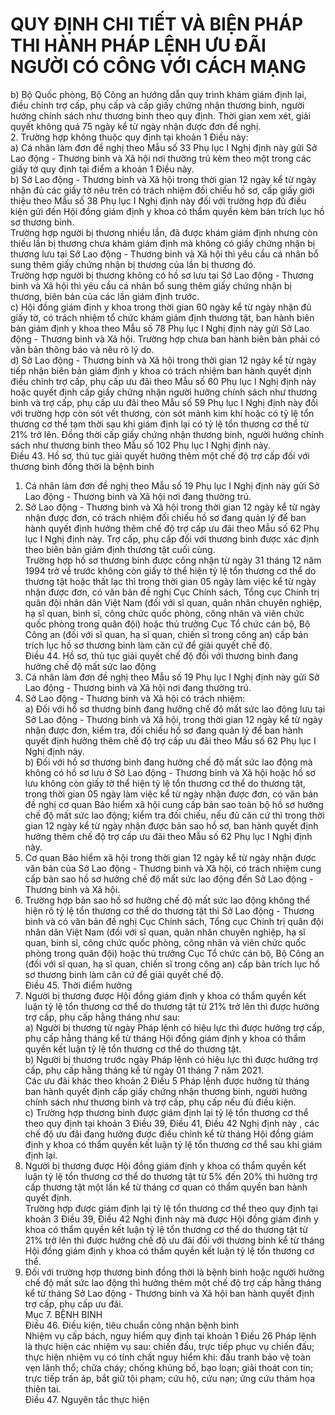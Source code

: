 # QUY ĐỊNH CHI TIẾT VÀ BIỆN PHÁP THI HÀNH PHÁP LỆNH ƯU ĐÃI NGƯỜI CÓ CÔNG VỚI CÁCH MẠNG

b) Bộ Quốc phòng, Bộ Công an hướng dẫn quy trình khám giám định lại, điều chỉnh trợ cấp, phụ cấp và cấp giấy chứng nhận thương binh, người hưởng chính sách như thương binh theo quy định. Thời gian xem xét, giải quyết không quá 75 ngày kể từ ngày nhận được đơn đề nghị.  
2. Trường hợp không thuộc quy định tại khoản 1 Điều này:  
a) Cá nhân làm đơn đề nghị theo Mẫu số 33 Phụ lục I Nghị định này gửi Sở Lao động - Thương binh và Xã hội nơi thường trú kèm theo một trong các giấy tờ quy định tại điểm a khoản 1 Điều này.  
b) Sở Lao động - Thương binh và Xã hội trong thời gian 12 ngày kể từ ngày nhận đủ các giấy tờ nêu trên có trách nhiệm đối chiếu hồ sơ, cấp giấy giới thiệu theo Mẫu số 38 Phụ lục I Nghị định này đối với trường hợp đủ điều kiện gửi đến Hội đồng giám định y khoa có thẩm quyền kèm bản trích lục hồ sơ thương binh.  
Trường hợp người bị thương nhiều lần, đã được khám giám định nhưng còn thiếu lần bị thương chưa khám giám định mà không có giấy chứng nhận bị thương lưu tại Sở Lao động - Thương binh và Xã hội thì yêu cầu cá nhân bổ sung thêm giấy chứng nhận bị thương của lần bị thương đó.  
Trường hợp người bị thương không có hồ sơ lưu tại Sở Lao động - Thương binh và Xã hội thì yêu cầu cá nhân bổ sung thêm giấy chứng nhận bị thương, biên bản của các lần giám định trước.  
c) Hội đồng giám định y khoa trong thời gian 60 ngày kể từ ngày nhận đủ giấy tờ, có trách nhiệm tổ chức khám giám định thương tật, ban hành biên bản giám định y khoa theo Mẫu số 78 Phụ lục I Nghị định này gửi Sở Lao động - Thương binh và Xã hội. Trường hợp chưa ban hành biên bản phải có văn bản thông báo và nêu rõ lý do.  
d) Sở Lao động - Thương binh và Xã hội trong thời gian 12 ngày kể từ ngày tiếp nhận biên bản giám định y khoa có trách nhiệm ban hành quyết định điều chỉnh trợ cấp, phụ cấp ưu đãi theo Mẫu số 60 Phụ lục I Nghị định này hoặc quyết định cấp giấy chứng nhận người hưởng chính sách như thương binh và trợ cấp, phụ cấp ưu đãi theo Mẫu số 59 Phụ lục I Nghị định này đối với trường hợp còn sót vết thương, còn sót mảnh kim khí hoặc có tỷ lệ tổn thương cơ thể tạm thời sau khi giám định lại có tỷ lệ tổn thương cơ thể từ 21% trở lên. Đồng thời cấp giấy chứng nhận thương binh, người hưởng chính sách như thương binh theo Mẫu số 102 Phụ lục I Nghị định này.  
Điều 43. Hồ sơ, thủ tục giải quyết hưởng thêm một chế độ trợ cấp đối với thương binh đồng thời là bệnh binh  
1. Cá nhân làm đơn đề nghị theo Mẫu số 19 Phụ lục I Nghị định này gửi Sở Lao động - Thương binh và Xã hội nơi đang thường trú.  
2. Sở Lao động - Thương binh và Xã hội trong thời gian 12 ngày kể từ ngày nhận được đơn, có trách nhiệm đối chiếu hồ sơ đang quản lý để ban hành quyết định hưởng thêm chế độ trợ cấp ưu đãi theo Mẫu số 62 Phụ lục I Nghị định này. Trợ cấp, phụ cấp đối với thương binh được xác định theo biên bản giám định thương tật cuối cùng.  
Trường hợp hồ sơ thương binh được công nhận từ ngày 31 tháng 12 năm 1994 trở về trước không còn giấy tờ thể hiện tỷ lệ tổn thương cơ thể do thương tật hoặc thất lạc thì trong thời gian 05 ngày làm việc kể từ ngày nhận được đơn, có văn bản đề nghị Cục Chính sách, Tổng cục Chính trị quân đội nhân dân Việt Nam (đối với sĩ quan, quân nhân chuyên nghiệp, hạ sĩ quan, binh sĩ, công chức quốc phòng, công nhân và viên chức quốc phòng trong quân đội) hoặc thủ trưởng Cục Tổ chức cán bộ, Bộ Công an (đối với sĩ quan, hạ sĩ quan, chiến sĩ trong công an) cấp bản trích lục hồ sơ thương binh làm căn cứ để giải quyết chế độ.  
Điều 44. Hồ sơ, thủ tục giải quyết chế độ đối với thương binh đang hưởng chế độ mất sức lao động  
1. Cá nhân làm đơn đề nghị theo Mẫu số 19 Phụ lục I Nghị định này gửi Sở Lao động - Thương binh và Xã hội nơi đang thường trú.  
2. Sở Lao động - Thương binh và Xã hội có trách nhiệm:  
a) Đối với hồ sơ thương binh đang hưởng chế độ mất sức lao động lưu tại Sở Lao động - Thương binh và Xã hội, trong thời gian 12 ngày kể từ ngày nhận được đơn, kiểm tra, đối chiếu hồ sơ đang quản lý để ban hành quyết định hưởng thêm chế độ trợ cấp ưu đãi theo Mẫu số 62 Phụ lục I Nghị định này.  
b) Đối với hồ sơ thương binh đang hưởng chế độ mất sức lao động mà không có hồ sơ lưu ở Sở Lao động - Thương binh và Xã hội hoặc hồ sơ lưu không còn giấy tờ thể hiện tỷ lệ tổn thương cơ thể do thương tật, trong thời gian 05 ngày làm việc kể từ ngày nhận được đơn, có văn bản đề nghị cơ quan Bảo hiểm xã hội cung cấp bản sao toàn bộ hồ sơ hưởng chế độ mất sức lao động; kiểm tra đối chiếu, nếu đủ căn cứ thì trong thời gian 12 ngày kể từ ngày nhận được bản sao hồ sơ, ban hành quyết định hưởng thêm chế độ trợ cấp ưu đãi theo Mẫu số 62 Phụ lục I Nghị định này.  
3. Cơ quan Bảo hiểm xã hội trong thời gian 12 ngày kể từ ngày nhận được văn bản của Sở Lao động - Thương binh và Xã hội, có trách nhiệm cung cấp bản sao hồ sơ hưởng chế độ mất sức lao động đến Sở Lao động - Thương binh và Xã hội.  
4. Trường hợp bản sao hồ sơ hưởng chế độ mất sức lao động không thể hiện rõ tỷ lệ tổn thương cơ thể do thương tật thì Sở Lao động - Thương binh và có văn bản đề nghị Cục Chính sách, Tổng cục Chính trị quân đội nhân dân Việt Nam (đối với sĩ quan, quân nhân chuyên nghiệp, hạ sĩ quan, binh sĩ, công chức quốc phòng, công nhân và viên chức quốc phòng trong quân đội) hoặc thủ trưởng Cục Tổ chức cán bộ, Bộ Công an (đối với sĩ quan, hạ sĩ quan, chiến sĩ trong công an) cấp bản trích lục hồ sơ thương binh làm căn cứ để giải quyết chế độ.  
Điều 45. Thời điểm hưởng  
1. Người bị thương được Hội đồng giám định y khoa có thẩm quyền kết luận tỷ lệ tổn thương cơ thể do thương tật từ 21% trở lên thì được hưởng trợ cấp, phụ cấp hằng tháng như sau:  
a) Người bị thương từ ngày Pháp lệnh có hiệu lực thì được hưởng trợ cấp, phụ cấp hằng tháng kể từ tháng Hội đồng giám định y khoa có thẩm quyền kết luận tỷ lệ tổn thương cơ thể do thương tật.  
b) Người bị thương trước ngày Pháp lệnh có hiệu lực thì được hưởng trợ cấp, phụ cấp hằng tháng kể từ ngày 01 tháng 7 năm 2021.  
Các ưu đãi khác theo khoản 2 Điều 5 Pháp lệnh được hưởng từ tháng ban hành quyết định cấp giấy chứng nhận thương binh, người hưởng chính sách như thương binh và trợ cấp, phụ cấp nếu đủ điều kiện.  
c) Trường hợp thương binh được giám định lại tỷ lệ tổn thương cơ thể theo quy định tại khoản 3 Điều 39, Điều 41, Điều 42 Nghị định này , các chế độ ưu đãi đang hưởng được điều chỉnh kể từ tháng Hội đồng giám định y khoa có thẩm quyền kết luận tỷ lệ tổn thương cơ thể sau khi giám định lại.  
2. Người bị thương được Hội đồng giám định y khoa có thẩm quyền kết luận tỷ lệ tổn thương cơ thể do thương tật từ 5% đến 20% thì hưởng trợ cấp thương tật một lần kể từ tháng cơ quan có thẩm quyền ban hành quyết định.  
Trường hợp được giám định lại tỷ lệ tổn thương cơ thể theo quy định tại khoản 3 Điều 39, Điều 42 Nghị định này mà được Hội đồng giám định y khoa có thẩm quyền kết luận tỷ lệ tổn thương cơ thể do thương tật từ 21% trở lên thì được hưởng chế độ ưu đãi đối với thương binh kể từ tháng Hội đồng giám định y khoa có thẩm quyền kết luận tỷ lệ tổn thương cơ thể.  
3. Đối với trường hợp thương binh đồng thời là bệnh binh hoặc người hưởng chế độ mất sức lao động thì hưởng thêm một chế độ trợ cấp hằng tháng kể từ tháng Sở Lao động - Thương binh và Xã hội ban hành quyết định trợ cấp, phụ cấp ưu đãi.  
Mục 7. BỆNH BINH  
Điều 46. Điều kiện, tiêu chuẩn công nhận bệnh binh  
Nhiệm vụ cấp bách, nguy hiểm quy định tại khoản 1 Điều 26 Pháp lệnh là thực hiện các nhiệm vụ sau: chiến đấu, trực tiếp phục vụ chiến đấu; thực hiện nhiệm vụ có tính chất nguy hiểm khi: đấu tranh bảo vệ toàn vẹn lãnh thổ; chữa cháy; chống khủng bố, bạo loạn; giải thoát con tin; trực tiếp trấn áp, bắt giữ tội phạm; cứu hộ, cứu nạn; ứng cứu thảm họa thiên tai.  
Điều 47. Nguyên tắc thực hiện